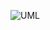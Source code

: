 ![UML](https://user-images.githubusercontent.com/1021614/55158775-f8d59280-515f-11e9-8767-0b69176b7ad3.png)
